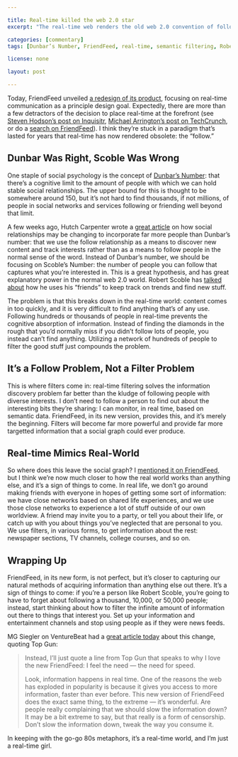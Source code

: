 ```yaml
---

title: Real-time killed the web 2.0 star
excerpt: "The real-time web renders the old web 2.0 convention of following tons of people obsolete: filters replace follows, and trying to maintain the old order will break your user experience of what’s to come."

categories: [commentary]
tags: [Dunbar’s Number, FriendFeed, real-time, semantic filtering, Robert Scoble]

license: none

layout: post

---
```


Today, FriendFeed unveiled [a redesign of its product][1], focusing on real-time communication as a principle design goal. Expectedly, there are more than a few detractors of the decision to place real-time at the forefront (see [Steven Hodson’s post on Inquisitr][2], [Michael Arrington’s post on TechCrunch][3], or do a [search on FriendFeed][4]). I think they’re stuck in a paradigm that’s lasted for years that real-time has now rendered obsolete: the “follow.”

## Dunbar Was Right, Scoble Was Wrong

One staple of social psychology is the concept of [Dunbar’s Number][5]: that there’s a cognitive limit to the amount of people with which we can hold stable social relationships. The upper bound for this is thought to be somewhere around 150, but it’s not hard to find thousands, if not millions, of people in social networks and services following or friending well beyond that limit.

A few weeks ago, Hutch Carpenter wrote a [great article][6] on how social relationships may be changing to incorporate far more people than Dunbar’s number: that we use the follow relationship as a means to discover new content and track interests rather than as a means to follow people in the normal sense of the word. Instead of Dunbar’s number, we should be focusing on Scoble’s Number: the number of people you can follow that captures what you’re interested in. This is a great hypothesis, and has great explanatory power in the normal web 2.0 world. Robert Scoble has [talked about][7] how he uses his “friends” to keep track on trends and find new stuff.

The problem is that this breaks down in the real-time world: content comes in too quickly, and it is very difficult to find anything that’s of any use. Following hundreds or thousands of people in real-time prevents the cognitive absorption of information. Instead of finding the diamonds in the rough that you’d normally miss if you didn’t follow lots of people, you instead can’t find anything. Utilizing a network of hundreds of people to filter the good stuff just compounds the problem.

## It’s a Follow Problem, Not a Filter Problem

This is where filters come in: real-time filtering solves the information discovery problem far better than the kludge of following people with diverse interests. I don’t need to follow a person to find out about the interesting bits they’re sharing: I can monitor, in real time, based on semantic data. FriendFeed, in its new version, provides this, and it’s merely the beginning. Filters will become far more powerful and provide far more targetted information that a social graph could ever produce.

## Real-time Mimics Real-World

So where does this leave the social graph? I [mentioned it on FriendFeed][8], but I think we’re now much closer to how the real world works than anything else, and it’s a sign of things to come. In real life, we don’t go around making friends with everyone in hopes of getting some sort of information: we have close networks based on shared life experiences, and we use those close networks to experience a lot of stuff outside of our own worldview. A friend may invite you to a party, or tell you about their life, or catch up with you about things you’ve neglected that are personal to you. We use filters, in various forms, to get information about the rest: newspaper sections, TV channels, college courses, and so on.

## Wrapping Up

FriendFeed, in its new form, is not perfect, but it’s closer to capturing our natural methods of acquiring information than anything else out there. It’s a sign of things to come: if you’re a person like Robert Scoble, you’re going to have to forget about following a thousand, 10,000, or 50,000 people; instead, start thinking about how to filter the infinite amount of information out there to things that interest you. Set up your information and entertainment channels and stop using people as if they were news feeds.

MG Siegler on VentureBeat had a [great article today][9] about this change, quoting Top Gun:

> Instead, I’ll just quote a line from Top Gun that speaks to why I love the new FriendFeed: I feel the need — the need for speed.
>
> Look, information happens in real time. One of the reasons the web has exploded in popularity is because it gives you access to more information, faster than ever before. This new version of FriendFeed does the exact same thing, to the extreme — it’s wonderful. Are people really complaining that we should slow the information down? It may be a bit extreme to say, but that really is a form of censorship. Don’t slow the information down, tweak the way you consume it.

In keeping with the go-go 80s metaphors, it’s a real-time world, and I’m just a real-time girl.

[1]: http://blog.friendfeed.com/2009/04/new-design-for-friendfeed-at.html "A new design for FriendFeed at http://beta.friendfeed.com/"
[2]: http://www.inquisitr.com/21331/the-new-friendfeed-whos-supplying-the-barf-bags/ "The New Friendfeed – who’s supplying the barf bags?"
[3]: http://techcrunch.com/2009/04/06/new-friendfeed-simpler-faster-better-maybe-too-fast/ "New FriendFeed: Simpler, Faster, Better (Maybe Too Fast)"
[4]: http://friendfeed.com/search?q=real-time "FriendFeed search for “real-time”"
[5]: http://en.wikipedia.org/wiki/Dunbar's_number "Wikipedia article on Dunbar’s number"
[6]: http://bhc3.com/2009/02/16/forget-dunbars-number-our-future-is-in-scobles-number/ "Forget Dunbar’s Number, Our Future Is in Scoble’s Number"
[7]: http://scobleizer.com/2009/01/22/things-ive-learned-by-clicking-like-15301-times/ "Things I’ve learned by clicking “like” 15,301 times"
[8]: http://friendfeed.com/itafroma/9c71e5ba/i-think-switch-to-realtime-is-going-prove-once "I think the switch to realtime is going to prove once and for all Dunbar was right and Scoble was wrong."
[9]: http://venturebeat.com/2009/04/06/dont-like-friendfeeds-real-time-speed-eat-my-dust/ "Don’t like FriendFeed’s real-time speed? Eat my dust."
